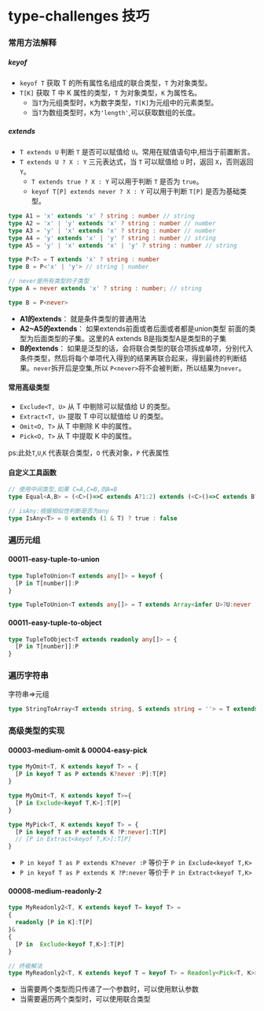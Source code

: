 # type-challenges 技巧

### 常用方法解释

##### keyof

+ `keyof T` 获取 T 的所有属性名组成的联合类型，`T` 为对象类型。
+ `T[K]` 获取 T 中 K 属性的类型，`T` 为对象类型，`K` 为属性名。
  + 当`T`为元组类型时，`K`为数字类型，`T[K]`为元组中的元素类型。
  + 当`T`为数组类型时，`K`为`'length'`,可以获取数组的长度。

##### extends

+ `T extends U` 判断 `T` 是否可以赋值给 `U`。常用在赋值语句中,相当于前置断言。
+ `T extends U ? X : Y` 三元表达式，当 `T` 可以赋值给 `U` 时，返回 `X`，否则返回`Y`。
  + `T extends true ? X : Y` 可以用于判断 `T` 是否为 `true`。
  + `keyof T[P] extends never ? X : Y` 可以用于判断 `T[P]` 是否为基础类型。

```ts
type A1 = 'x' extends 'x' ? string : number // string
type A2 = 'x' | 'y' extends 'x' ? string : number // number
type A3 = 'y' | 'x' extends 'x' ? string : number // number
type A4 = 'y' extends 'x' | 'y' ? string : number // string
type A5 = 'y' | 'x' extends 'x' | 'y' ? string : number // string

type P<T> = T extends 'x' ? string : number
type B = P<'x' | 'y'> // string | number

// never是所有类型的子类型
type A = never extends 'x' ? string : number; // string

type B = P<never> 
```
+ **A1的extends**： 就是条件类型的普通用法
+ **A2~A5的extends**： 如果extends前面或者后面或者都是union类型 前面的类型为后面类型的子集。这里的A extends B是指类型A是类型B的子集
+ **B的extends**： 如果是泛型的话，会将联合类型的联合项拆成单项，分别代入条件类型，然后将每个单项代入得到的结果再联合起来，得到最终的判断结果。`never`拆开后是空集,所以 `P<never>`将不会被判断，所以结果为`never`。



#### 常用高级类型

+ `Exclude<T, U>` 从 T 中剔除可以赋值给 U 的类型。
+ `Extract<T, U>` 提取 T 中可以赋值给 U 的类型。
+ `Omit<O, T>` 从 T 中剔除 K 中的属性。
+ `Pick<O, T>` 从 T 中提取 K 中的属性。

ps:此处`T`,`U`,`K` 代表联合类型，`O` 代表对象，`P` 代表属性

#### 自定义工具函数

```ts
// 使用中间类型,如果 C=A,C=B,则A=B
type Equal<A,B> = (<C>()=>C extends A?1:2) extends (<C>()=>C extends B?1:2)?true:false

// isAny:根据相似性判断是否为any
type IsAny<T> = 0 extends (1 & T) ? true : false
```

###  遍历元组

#### 00011-easy-tuple-to-union

```ts
type TupleToUnion<T extends any[]> = keyof {
  [P in T[number]]:P
}

type TupleToUnion<T extends any[]> = T extends Array<infer U>?U:never

```

#### 00011-easy-tuple-to-object

```ts
type TupleToObject<T extends readonly any[]> = {
  [P in T[number]]:P
}
```

### 遍历字符串

字符串=>元组

```ts
type StringToArray<T extends string, S extends string = ''> = T extends `${S}${infer R}` ? [S, ...StringToArray<R>] : []
```


### 高级类型的实现

#### 00003-medium-omit & 00004-easy-pick


```ts
type MyOmit<T, K extends keyof T> = {
  [P in keyof T as P extends K?never :P]:T[P]
}

type MyOmit<T, K extends keyof T>={
  [P in Exclude<keyof T,K>]:T[P]
}

type MyPick<T, K extends keyof T> = {
  [P in keyof T as P extends K ?P:never]:T[P]
  // [P in Extract<keyof T,K>]:T[P]
}

```

+ `P in keyof T as P extends K?never :P` 等价于 `P in Exclude<keyof T,K>`
+ `P in keyof T as P extends K ?P:never` 等价于 `P in Extract<keyof T,K>`


#### 00008-medium-readonly-2

```ts
type MyReadonly2<T, K extends keyof T= keyof T> =
{
  readonly [P in K]:T[P]
}&
{
  [P in  Exclude<keyof T,K>]:T[P]
}

// 终极解法
type MyReadonly2<T, K extends keyof T = keyof T> = Readonly<Pick<T, K>> & Omit<T, K>

```
+ 当需要两个类型而只传递了一个参数时，可以使用默认参数
+ 当需要遍历两个类型时，可以使用联合类型